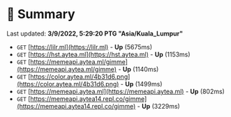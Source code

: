 # 📖 Summary
Last updated: **3/9/2022, 5:29:20 PTG "Asia/Kuala_Lumpur"**

- `GET` [https://lilr.ml](https://lilr.ml) - **Up** (5675ms)
- `GET` [https://hst.aytea.ml](https://hst.aytea.ml) - **Up** (1153ms)
- `GET` [https://memeapi.aytea.ml/gimme](https://memeapi.aytea.ml/gimme) - **Up** (1140ms)
- `GET` [https://color.aytea.ml/4b31d6.png](https://color.aytea.ml/4b31d6.png) - **Up** (1499ms)
- `GET` [https://memeapi.aytea.ml](https://memeapi.aytea.ml) - **Up** (802ms)
- `GET` [https://memeapi.aytea14.repl.co/gimme](https://memeapi.aytea14.repl.co/gimme) - **Up** (3229ms)
